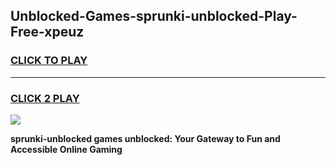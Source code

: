 
## Unblocked-Games-sprunki-unblocked-Play-Free-xpeuz
<h3>
<a href="https://premium76.site?title=sprunki-unblocked&ref=20M">CLICK TO PLAY</a></h3>
<hr>

<h3>
<a href="https://premium76.site?title=sprunki-unblocked&ref=20M">CLICK 2 PLAY</a>
  
</h3>

<a href="https://premium76.site?title=sprunki-unblocked&ref=19M"><img src="https://clearcache.store/games.png"></a>


**sprunki-unblocked games unblocked: Your Gateway to Fun and Accessible Online Gaming**
